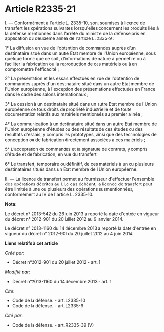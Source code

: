 # Article R2335-21

I. ― Conformément à l'article L. 2335-10, sont soumises à licence de transfert les opérations suivantes lorsqu'elles
concernent les produits liés à la défense mentionnés dans l'arrêté du ministre de la défense pris en application du deuxième
alinéa de l'article L. 2335-9 : 

1° La diffusion en vue de l'obtention de commandes auprès d'un destinataire situé dans un autre Etat membre de l'Union
européenne, sous quelque forme que ce soit, d'informations de nature à permettre ou à faciliter la fabrication ou la
reproduction de ces matériels ou à en compromettre l'efficacité ; 

2° La présentation et les essais effectués en vue de l'obtention de commandes auprès d'un destinataire situé dans un autre
Etat membre de l'Union européenne, à l'exception des présentations effectuées en France dans le cadre des salons
internationaux ; 

3° La cession à un destinataire situé dans un autre Etat membre de l'Union européenne de tous droits de propriété
industrielle et de toute documentation relatifs aux matériels mentionnés au premier alinéa ; 

4° La communication à un destinataire situé dans un autre Etat membre de l'Union européenne d'études ou des résultats de ces
études ou des résultats d'essais, y compris les prototypes, ainsi que des technologies de conception ou de fabrication
directement associées à ces matériels ; 

5° L'acceptation de commandes et la signature de contrats, y compris d'étude et de fabrication, en vue du transfert ; 

6° Le transfert, temporaire ou définitif, de ces matériels à un ou plusieurs destinataires situés dans un Etat membre de
l'Union européenne. 

II. ― La licence de transfert permet au fournisseur d'effectuer l'ensemble des opérations décrites au I. Le cas échéant, la
licence de transfert peut être limitée à une ou plusieurs des opérations susmentionnées, conformément au IV de l'article L.
2335-10.

**Nota:**

Le décret n° 2013-542 du 26 juin 2013 a reporté la date d'entrée en vigueur du décret n° 2012-901 du 20 juillet 2012 au 9
janvier 2014.

Le décret n° 2013-1160 du 14 décembre 2013 a reporté la date d'entrée en vigueur du décret n° 2012-901 du 20 juillet 2012 au
4 juin 2014.

**Liens relatifs à cet article**

_Créé par_:

  - Décret n°2012-901 du 20 juillet 2012 - art. 1

_Modifié par_:

  - Décret n°2013-1160 du 14 décembre 2013 - art. 1

_Cite_:

  - Code de la défense. - art. L2335-10
  - Code de la défense. - art. L2335-9

_Cité par_:

  - Code de la défense. - art. R2335-39 (V)

